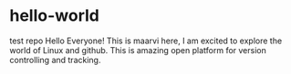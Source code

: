 # hello-world
test repo
Hello Everyone!
This is maarvi here, I am excited to explore the world of Linux and github.
This is amazing open platform for version controlling and tracking.
